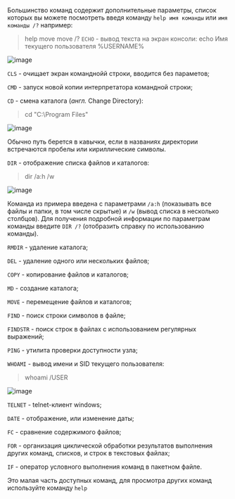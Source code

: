 Большинство команд содержит дополнительные параметры, список которых вы можете посмотреть введя команду `help имя команды` или `имя команды /?` например:
> help move
> move /?
`ECHO` - вывод текста на экран консоли:
> echo Имя текущего пользователя %USERNAME%

![image](https://user-images.githubusercontent.com/89956085/131791623-31c51fbb-fb56-436c-80a7-bd97f2152099.png)

`CLS` - очищает экран команднойй строки, вводится без параметов;

`CMD` - запуск новой копии интерпретатора командной строки;

`CD` - смена каталога (*англ.* Change Directory):
> cd "C:\Program Files"

![image](https://user-images.githubusercontent.com/89956085/131790944-2c6167f3-7677-413c-80a9-0a3ca1cee0a7.png)

Обычно путь берется в кавычки, если в названиях директории встречаются пробелы или кириллические символы.

`DIR` - отображение списка файлов и каталогов:
> dir /a:h /w

![image](https://user-images.githubusercontent.com/89956085/131788984-423ec2bd-638f-481a-bfab-24236b1483f2.png)

Команда из примера введена с параметрами `/a:h` (показывать все файлы и папки, в том числе скрытые) и `/w` (вывод списка в несколько столбцов). 
Для получения подробной информации по параметрам команды введите `DIR /?` (отобразить справку по использованию команды).

`RMDIR` - удаление каталога;

`DEL` - удаление одного или нескольких файлов;

`COPY` - копирование файлов и каталогов;

`MD` - создание каталога;

`MOVE` - перемещение файлов и каталогов;

`FIND` - поиск строки символов в файле;

`FINDSTR` - поиск строк в файлах с использованием регулярных выражений;

`PING` - утилита проверки доступности узла;

`WHOAMI` - вывод имени и SID текущего пользователя:
> whoami /USER

![image](https://user-images.githubusercontent.com/89956085/131790076-fd1bc8cb-80c9-41e6-a300-ec1aae1e86db.png)

`TELNET` -  telnet-клиент windows;

`DATE` - отображение, или изменение даты;

`FC` - сравнение содержимого файлов;

`FOR` - организация циклической обработки результатов выполнения других команд, списков, и строк в текстовых файлах;

`IF` - оператор условного выполнения команд в пакетном файле.

Это малая часть доступных команд, для просмотра других команд используйте команду `help`

